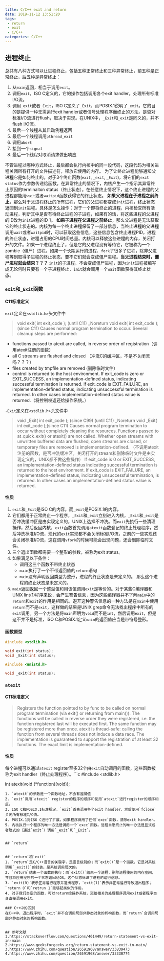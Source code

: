 ```yaml
---
title: C/C++ exit and return
date: 2019-11-12 13:51:20
tags:
 - return
 - exit
 - C/C++
categories: C/C++
---
```


## 进程终止
总共有八种方式可以让进程终止，包括五种正常终止和三种异常终止，前五种是正常终止，后五种是异常终止：
1. 从`main`返回，相当于调用`exit`。
2. 调用`exit`，ISO C定义的，它的操作包括调用各个exit handler，处理所有标准I/O流。
3. 调用`_exit`或者`_Exit`，ISO C定义了`_Exit`，而POSIX.1说明了`_exit`。它的目的是提供一种无需运行exit handler或者信号处理程序而终止的方法。是否对标准I/O流进行flush，取决于实现。在UNIX中，`_Exit`和`_exit`是同义的，并不flush I/O流。
4. 最后一个线程从其启动例程返回
5. 最后一个线程调用`pthread_exit`
6. 调用`abort`
7. 接到一个`signal`
8. 最后一个线程对取消请求做出响应

不管进程以哪种方式终止，最后都会执行内核中的同一段代码，这段代码为相关进程关闭所有打开的文件描述符，释放它使用的内存。
为了让终止进程能够通知父进程它是如何终止的。对于3个终止函数(`exit`, `_exit`, `_Exit`)，将它们的`exit status`作为参数传递给函数。在异常终止的情况下，内核产生一个指示其异常终止原因的terminaiton status（终止状态）。在任意终止情况下，这个终止进程的父进程都能用`wait`或者`waitpid`函数获得它的终止状态。
**如果父进程在子进程之前终止**，那么对于父进程终止的所有进程，它们的父进程都变成`init`进程，终止状态返回到`init`进程。具体是怎么操作：对于一个即将终止的进程，内核检查所有活动进程，判断其中是否有待终止进程的子进程，如果有的话，将这些进程的父进程的ID改为`init`进程的ID 1。
**如果子进程在父进程之前终止**，那么父进程是无法获取它的终止状态的。内核为每一个终止进程保留了一部分信息，当终止进程的父进程调用`wait`或者`waitpid`时，可以获取这些信息，这些信息包含终止进程PID，进程的终止状态，进程占用的CPU时间总量。内核可以释放这些进程的内存，关闭打开的文件。如果一个进程终止了，但是它的父进程没有等待它，它被称为一个zombie（僵尸）进程。如果一个长期运行的进程，`fork`了很多子进程，除非父进程等到取得子进程的终止状态，要不它们就会变成僵尸进程。**当父进程结束时，僵尸进程就会结束？？？**
`init`的子进程，不会变成僵尸进程，因为`init`进程被编写成无论何时只要有一个子进程终止，`init`就会调用一个`wait`函数获得其终止状态。

### `exit`和`_Exit`函数
#### C11标准定义
`exit`定义在`<stdlib.h>`头文件中
> void exit( int exit_code ); (until C11)
> _Noreturn void exit( int exit_code );(since C11)
> Causes normal program termination to occur.
> Several cleanup steps are performed:
- functions passed to atexit are called, in reverse order of registration（调用atexit注册的函数）
- all C streams are flushed and closed （冲洗C的缓冲区，不是不关闭流吗？？？）
- files created by tmpfile are removed  (删除临时文件）
- control is returned to the host environment. If exit_code is zero or EXIT_SUCCESS, an implementation-defined status, indicating successful termination is returned. If exit_code is EXIT_FAILURE, an implementation-defined status, indicating unsuccessful termination is returned. In other cases implementation-defined status value is returned.（将控制权返还给操作系统。）

`-Exit`定义在`<stdlib.h>`头文件中
> void _Exit( int exit_code ); (since C99) (until C11)
> _Noreturn void _Exit( int exit_code );(since C11)
> Causes normal program termination to occur without completely cleaning the resources.
> Functions passed to at_quick_exit() or atexit() are not called. Whether open streams with unwritten buffered data are flushed, open streams are closed, or temporary files are removed is implementation-defined. （不调用atexit注册的函数，是否冲洗缓冲区，关闭打开的stream和删除临时文件是由实现定义的，UNIX都不做这些操作）
> If exit_code is 0 or EXIT_SUCCESS, an implementation-defined status indicating successful termination is returned to the host environment. If exit_code is EXIT_FAILURE, an implementation-defined status, indicating unsuccessful termination, is returned. In other cases an implementation-defined status value is returned.

#### 性质
1. `exit`和`_Exit`是ISO C的内容，而`_exit`是POSIX.1的内容。
2. 它们都用于正常终止一个程序，`_Exit`和`_exit`立刻进入内核，`_Exit`和`_exit`是否冲洗缓冲区是由实现定义的，UNIX上选择不冲洗。而`exit`先执行一些清理操作，然后返回内核，`exit`函数首先调用`atexit`函数登记的终止处理程序，然后冲洗标准I/O流，现代的`exit`实现都不会关闭标准I/O流，之前的一些实现还会关闭标准I/O流，这在调用`vfork`的时候可能会出现问题，还会删除临时文件。
3. 三个退出函数都需要一个整形的参数，被称为exit status。
4. 如果满足以下条件：
    - 调用这三个函数不带终止状态
    - `main`执行了一个不带返回值的`return`语句
    - `main`没有声明返回类型为整形，进程的终止状态是未定义的。
那么这个进程的终止状态是未定义的。
5. `main`返回返回一个整型值和用该值调用`exit`是等价的。对于某些C编译器和UNIX lint(1)程序来说，会产生警告信息，因为这些编译器并不了解`main`中的`return`和`exit`的作用是相同的。避开这种警告信息的一种方法是在`main`中使用`return`而不是`exit`，这样做的结果是UNIX grep命令无法找出程序中所有的`exit`调用。另一个方法是将`main`声明为`void`而不是`int`，然后调用`exit`，但是这不并不是标准，ISO C和POSIX.1定义`main`的返回值应当是带符号整形。

#### 函数原型
``` c
#include <stdlib.h>

void exit(int status);
void _Exit(int status);

#include <unistd.h>

void _exit(int status);
```

### `atexit`
#### C11标准定义
> Registers the function pointed to by func to be called on normal program termination (via exit() or returning from main()). The functions will be called in reverse order they were registered, i.e. the function registered last will be executed first.
> The same function may be registered more than once.
> atexit is thread-safe: calling the function from several threads does not induce a data race.
> The implementation is guaranteed to support the registration of at least 32 functions. The exact limit is implementation-defined.

#### 性质
每个进程可以通过`atexit` register至多32个由`exit`自动调用的函数，这些函数被称为exit handler（终止处理程序）。```c
#include <stdlib.h>

int atexit(void (*function)(void));
```
1. `atexit`的参数是一个函数地址，不会有返回值
2. `exit`调用`atexit` register的程序的顺序和使用`atexit`进行register的顺序相反。
3. ISO C和POSIX.1标准规定，`exit`首先调用各个exit handler，然后使用`fclose`关闭所有标准I/O流。
4. POSIX.1对ISO C进行了扩展，如果程序调用了任何`exec`函数，清除exit handler。
5. 内核执行一个程序的唯一方法是调用一个`exec`函数。进程自愿终止的唯一办法是显式或者隐式的（通过`exit`）调用`_exit`和`_Exit`。


## `return`


## `return`和`exit`
1. `return`是C/C++语言的关键字，是语言级别的；而`exit()`是一个函数，它是对系统调用`_exit()`的封装，是系统调用层次的。
2. `return`结束一个函数的执行；而`exit()`结束一个进程，删除进程使用的内存空间，并且将应用程序的一个状态返回给OS，这个状态标识了进程的运行信息。
3. `exit(0)`表示正常运行程序并退出程序，`exit(1)`表示非正常运行导致退出程序；`return 0`和`retrun 1`能够起类似的作用。
4. 对于我们自定的函数，可以return给操作系统，交给相关的处理程序调用exit或者程序自身直接调用exit。

### C++中的区别
在C++中，退出程序时，`exit`并不会调用局部非静态对象的析构函数，而`return`会调用局部非静态对象的析构函数。


## 参考文献
1.https://stackoverflow.com/questions/461449/return-statement-vs-exit-in-main
2.https://www.geeksforgeeks.org/return-statement-vs-exit-in-main/
3.https://www.zhihu.com/question/26591968/answer/33839473
4.https://www.zhihu.com/question/26591968/answer/33330774

